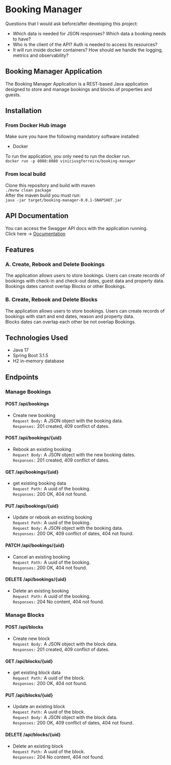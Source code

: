# Booking Manager
Questions that I would ask before/after developing this project:
- Which data is needed for JSON responses? Which data a booking needs to have?
- Who is the client of the API? Auth is needed to access its resources?
- It will run inside docker containers? How should we handle the logging, metrics and observability?

## Booking Manager Application

The Booking Manager Application is a REST-based Java application designed to store and manage bookings and blocks of properties and guests. 

## Installation

### From Docker Hub image
Make sure you have the following mandatory software installed:
- Docker

To run the application, you only need to run the docker run.   
```docker run -p 8080:8080 viniciusgferreira/booking-manager```

### From local build
Clone this repository and build with maven   
```./mvnw clean package```   
After the maven build you must run:    
```java -jar target/booking-manager-0.0.1-SNAPSHOT.jar```   

## API Documentation
You can access the Swagger API docs with the application running.   
Click here -> [Documentation](http://localhost:8080/swagger-ui/index.html#/)

## Features
### A. Create, Rebook and Delete Bookings
The application allows users to store bookings. Users can create records of bookings with check-in and check-out dates, guest data and property data.   
Bookings dates cannot overlap Blocks or other Bookings.

### B. Create, Rebook and Delete Blocks
The application allows users to store bookings. Users can create records of bookings with start and end dates, reason and property data.   
Blocks dates can overlap each other be not overlap Bookings.

## Technologies Used
- Java 17
- Spring Boot 3.1.5
- H2 in-memory database

## Endpoints
### Manage Bookings
#### POST /api/bookings
- Create new booking   
`Request Body:` A JSON object with the booking data.   
`Responses:` 201 created, 409 conflict of dates.
#### POST /api/bookings/{uid}
- Rebook an existing booking   
  `Request Body:` A JSON object with the new booking dates.   
  `Responses:` 201 created, 409 conflict of dates.
#### GET /api/bookings/{uid}
- get existing booking data   
  `Request Path:` A uuid of the booking.   
  `Responses:` 200 OK, 404 not found.
#### PUT /api/bookings/{uid}
- Update or rebook an existing booking  
`Request Path:` A uuid of the booking.   
`Request Body:` A JSON object with the booking data.   
  `Responses:` 200 OK, 409 conflict of dates, 404 not found.
#### PATCH /api/bookings/{uid}
- Cancel an existing booking  
  `Request Path:` A uuid of the booking.   
  `Responses:` 200 OK, 404 not found.
#### DELETE /api/bookings/{uid}
- Delete an existing booking   
  `Request Path:` A uuid of the booking.   
  `Responses:` 204 No content, 404 not found.

### Manage Blocks
#### POST /api/blocks
- Create new block   
  `Request Body:` A JSON object with the block data.   
  `Responses:` 201 created, 409 conflict of dates.
#### GET /api/blocks/{uid}
- get existing block data   
  `Request Path:` A uuid of the block.   
  `Responses:` 200 OK, 404 not found.
#### PUT /api/blocks/{uid}
- Update an existing block  
  `Request Path:` A uuid of the block.   
  `Request Body:` A JSON object with the block data.   
  `Responses:` 200 OK, 409 conflict of dates, 404 not found.
#### DELETE /api/blocks/{uid}
- Delete an existing block   
  `Request Path:` A uuid of the block.   
  `Responses:` 204 No content, 404 not found.
